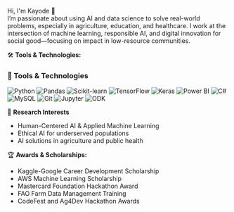 Hi, I'm Kayode 👋  <br>
I’m passionate about using AI and data science to solve real-world problems, especially in agriculture, education, and healthcare. I work at the intersection of machine learning, responsible AI, and digital innovation for social good—focusing on impact in low-resource communities. <br>

🛠 **Tools & Technologies:** <br>
### 🔧 Tools & Technologies  
![Python](https://img.shields.io/badge/Python-3776AB?style=flat&logo=python&logoColor=white)
![Pandas](https://img.shields.io/badge/Pandas-150458?style=flat&logo=pandas&logoColor=white)
![Scikit-learn](https://img.shields.io/badge/Scikit--learn-F7931E?style=flat&logo=scikit-learn&logoColor=white)
![TensorFlow](https://img.shields.io/badge/TensorFlow-FF6F00?style=flat&logo=tensorflow&logoColor=white)
![Keras](https://img.shields.io/badge/Keras-D00000?style=flat&logo=keras&logoColor=white)
![Power BI](https://img.shields.io/badge/Power%20BI-F2C811?style=flat&logo=powerbi&logoColor=black)
![C#](https://img.shields.io/badge/C%23-239120?style=flat&logo=c-sharp&logoColor=white)
![MySQL](https://img.shields.io/badge/MySQL-4479A1?style=flat&logo=mysql&logoColor=white)
![Git](https://img.shields.io/badge/Git-F05032?style=flat&logo=git&logoColor=white)
![Jupyter](https://img.shields.io/badge/Jupyter-F37626?style=flat&logo=jupyter&logoColor=white)
![ODK](https://img.shields.io/badge/ODK-006400?style=flat&logo=data&logoColor=white)


🔬 **Research Interests**<br>
- Human-Centered AI & Applied Machine Learning<br>
- Ethical AI for underserved populations<br>
- AI solutions in agriculture and public health <br>

🏆 **Awards & Scholarships:** <br>
- Kaggle-Google Career Development Scholarship <br>
- AWS Machine Learning Scholarship <br>
- Mastercard Foundation Hackathon Award <br>
- FAO Farm Data Management Training <br>
- CodeFest and Ag4Dev Hackathon Awards <br>
<!---
yahayakayode/yahayakayode is a ✨ special ✨ repository because its `README.md` (this file) appears on your GitHub profile.
You can click the Preview link to take a look at your changes.
--->
